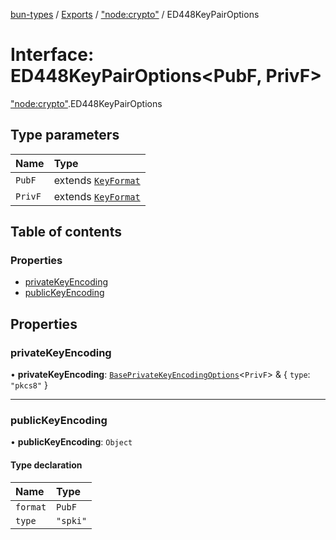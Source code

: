 [bun-types](https://github.com/oven-sh/bun-types/blob/master/api-docs/README.md) / [Exports](https://github.com/oven-sh/bun-types/blob/master/api-docs/modules.md) / ["node:crypto"](https://github.com/oven-sh/bun-types/blob/master/api-docs/modules/node_crypto_.md) / ED448KeyPairOptions

# Interface: ED448KeyPairOptions<PubF, PrivF\>

["node:crypto"](https://github.com/oven-sh/bun-types/blob/master/api-docs/modules/node_crypto_.md).ED448KeyPairOptions

## Type parameters

| Name | Type |
| :------ | :------ |
| `PubF` | extends [`KeyFormat`](https://github.com/oven-sh/bun-types/blob/master/api-docs/modules/crypto_.md#keyformat) |
| `PrivF` | extends [`KeyFormat`](https://github.com/oven-sh/bun-types/blob/master/api-docs/modules/crypto_.md#keyformat) |

## Table of contents

### Properties

- [privateKeyEncoding](https://github.com/oven-sh/bun-types/blob/master/api-docs/interfaces/node_crypto_.ED448KeyPairOptions.md#privatekeyencoding)
- [publicKeyEncoding](https://github.com/oven-sh/bun-types/blob/master/api-docs/interfaces/node_crypto_.ED448KeyPairOptions.md#publickeyencoding)

## Properties

### privateKeyEncoding

• **privateKeyEncoding**: [`BasePrivateKeyEncodingOptions`](https://github.com/oven-sh/bun-types/blob/master/api-docs/interfaces/crypto_.BasePrivateKeyEncodingOptions.md)<`PrivF`\> & { `type`: ``"pkcs8"``  }

___

### publicKeyEncoding

• **publicKeyEncoding**: `Object`

#### Type declaration

| Name | Type |
| :------ | :------ |
| `format` | `PubF` |
| `type` | ``"spki"`` |
